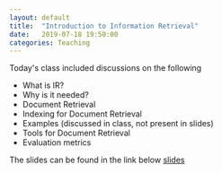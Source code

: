 ```yaml
---
layout: default
title:  "Introduction to Information Retrieval"
date:   2019-07-18 19:50:00
categories: Teaching
---
```


Today's class included discussions on the following
* What is IR?
* Why is it needed? 
* Document Retrieval
* Indexing for Document Retrieval
* Examples (discussed in class, not present in slides)
* Tools for Document Retrieval
* Evaluation metrics

The slides can be found in the link below
[slides](https://docs.google.com/presentation/d/132OudCPjfCwqqvSygPO423EUvLwQwye0eDbqE6HS5MA/edit?usp=sharing)
